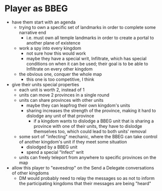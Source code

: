 # Player as BBEG

- have them start with an agenda
  - trying to own a specific set of landmarks in order to complete some narrative end
    - i.e. must own all temple landmarks in order to create a portal to another plane of existence
  - work a spy into every kingdom
    - not sure how this would work
    - maybe they have a special writ, Infiltrate, which has special conditions on when it can be used; their goal is to be able to Infiltrate on every other kingdom
  - the obvious one, conquer the whole map
    - this one is too competitive, I think
- give their units special properties
  - each unit is worth 2, instead of 1
  - units can move 2 provinces in a single round
  - units can share provinces with other units
    - maybe they can leapfrog their own kingdom's units
    - sharing increases the strength of the province, making it hard to dislodge any unit of that province
      - if a kingdom wants to dislodge a BBEG unit that is sharing a province with one of their units, they have to dislodge themselves too, which could lead to both units' removal
  - some sort of "infecting" mechanic, where the BBEG can take control of another kingdom's unit if they meet some situation
    - dislodged by a BBEG unit
    - spend a special "Infect" writ
  - units can freely teleport from anywhere to specific provinces on the map
- allow this player to "eavesdrop" on the Send a Delegate conversations of other kingdoms
  - DM would probably need to relay the messages so as not to inform the participating kingdoms that their messages are being "heard"
